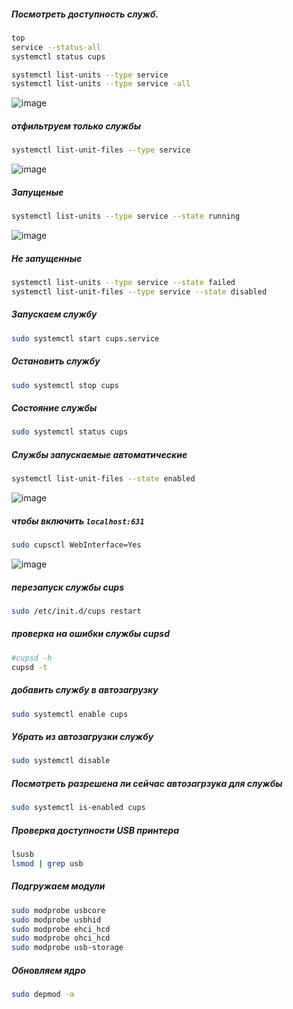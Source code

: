 ##### Посмотреть доступность служб.
```bash
top
service --status-all
systemctl status cups
```
```bash
systemctl list-units --type service
systemctl list-units --type service -all
```
![image](https://github.com/user-attachments/assets/f65afaee-ae8f-4d41-8fdc-cdefe852625b)

##### отфильтруем только службы
```bash
systemctl list-unit-files --type service
```
![image](https://github.com/user-attachments/assets/bbeae0f2-9374-4799-a68f-a4e7a1d0f28a)

##### Запущеные
```bash
systemctl list-units --type service --state running
```
![image](https://github.com/user-attachments/assets/9eecf347-ca85-4538-b370-69f258f99ab6)

##### Не запущенные
```bash
systemctl list-units --type service --state failed
systemctl list-unit-files --type service --state disabled
```
##### Запускаем службу
```bash
sudo systemctl start cups.service
```
##### Остановить службу 
```bash
sudo systemctl stop cups
```
##### Состояние службы
```bash
sudo systemctl status cups
```
##### Службы запускаемые автоматические
```bash
systemctl list-unit-files --state enabled
```
![image](https://github.com/user-attachments/assets/b6c3fb5e-3bc6-4e0e-9b66-3b2977e23c06)

##### чтобы включить ``localhost:631``
```bash
sudo cupsctl WebInterface=Yes
```
![image](https://github.com/user-attachments/assets/26c7f88a-10b8-4ad1-94b9-e008001c7dea)

##### перезапуск службы cups
```bash
sudo /etc/init.d/cups restart
```
##### проверка на ошибки службы cupsd
```bash
#cupsd -h
cupsd -t
```
##### добавить службу в автозагрузку
```bash
sudo systemctl enable cups
```
##### Убрать из автозагрузки службу
```bash
sudo systemctl disable
```
##### Посмотреть разрешена ли сейчас автозагрзука для службы
```bash
sudo systemctl is-enabled cups 
```
##### Проверка доступности USB принтера
```bash
lsusb
lsmod | grep usb
```
##### Подгружаем модули
```bash
sudo modprobe usbcore
sudo modprobe usbhid
sudo modprobe ehci_hcd
sudo modprobe ohci_hcd
sudo modprobe usb-storage
```
##### Обновляем ядро
```bash
sudo depmod -a
```
